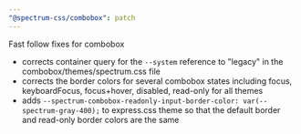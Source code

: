 ```yaml
---
"@spectrum-css/combobox": patch
---
```


Fast follow fixes for combobox

- corrects container query for the `--system` reference to "legacy" in the combobox/themes/spectrum.css file
- corrects the border colors for several combobox states including focus, keyboardFocus, focus+hover, disabled, read-only for all themes
- adds `--spectrum-combobox-readonly-input-border-color: var(--spectrum-gray-400);` to express.css theme so that the default border and read-only border colors are the same
